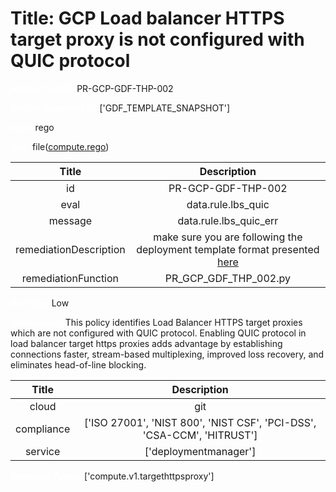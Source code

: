 



# Title: GCP Load balancer HTTPS target proxy is not configured with QUIC protocol


***<font color="white">Master Test Id:</font>*** PR-GCP-GDF-THP-002

***<font color="white">Master Snapshot Id:</font>*** ['GDF_TEMPLATE_SNAPSHOT']

***<font color="white">type:</font>*** rego

***<font color="white">rule:</font>*** file([compute.rego])  
  
  
  
  

|Title|Description|
| :---: | :---: |
|id|PR-GCP-GDF-THP-002|
|eval|data.rule.lbs_quic|
|message|data.rule.lbs_quic_err|
|remediationDescription|make sure you are following the deployment template format presented <a href='https://cloud.google.com/compute/docs/reference/rest/v1/targetHttpsProxies' target='_blank'>here</a>|
|remediationFunction|PR_GCP_GDF_THP_002.py|


***<font color="white">Severity:</font>*** Low

***<font color="white">Description:</font>*** This policy identifies Load Balancer HTTPS target proxies which are not configured with QUIC protocol. Enabling QUIC protocol in load balancer target https proxies adds advantage by establishing connections faster, stream-based multiplexing, improved loss recovery, and eliminates head-of-line blocking.  
  
  

|Title|Description|
| :---: | :---: |
|cloud|git|
|compliance|['ISO 27001', 'NIST 800', 'NIST CSF', 'PCI-DSS', 'CSA-CCM', 'HITRUST']|
|service|['deploymentmanager']|


***<font color="white">Resource Types:</font>*** ['compute.v1.targethttpsproxy']


[compute.rego]: https://github.com/prancer-io/prancer-compliance-test/tree/master/google/iac/compute.rego

